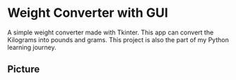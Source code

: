 # Weight Converter with GUI

A simple weight converter made with Tkinter. This app can convert the Kilograms into pounds and grams. This project is also the part of my Python learning journey.

## Picture

